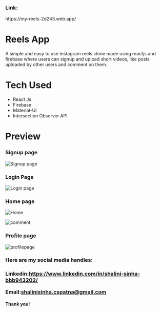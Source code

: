 <h3>Link:</h3> https://my-reels-2d243.web.app/
<h1>Reels App</h1>
<p>A simple and easy to use Instagram reels clone made using reactjs and firebase where users can signup and upload short videos, like posts uploaded by other users and comment on them.</p>

<h1>Tech Used</h1>
<ul><li>React Js</li>
<li>Firebase</li>
<li>Material-UI</li>
<li>Intersection Observer API</li></ul>
<h1>Preview</h1>
<h3>Signup page</h3>


![Signup page](https://user-images.githubusercontent.com/122859073/234279361-1c6b492a-0c11-4917-b4b3-9b5847201fd6.png)


<h3>Login Page</h3>

![Login page](https://user-images.githubusercontent.com/122859073/234279391-b27dc891-09e8-4008-a3c8-960bc47133c2.png)


<h3>Home page</h3>

![Home](https://user-images.githubusercontent.com/122859073/234279428-d91d1ef8-ba00-4d29-b64a-2f700a7fd291.png)


![comment](https://user-images.githubusercontent.com/122859073/234288431-cec61622-dc26-410a-8bae-064072af8758.png)

<h3>Profile page</h3>

![profilepage](https://user-images.githubusercontent.com/122859073/234279478-e3341886-5c94-475f-bcde-d1a1f0a61ff3.png)

<h3>Here are my social media handles:<h3>


Linkedin:https://www.linkedin.com/in/shalini-sinha-bbb943202/<br>

Email:shalinisinha.cspatna@gmail.com

<h4>Thank you!<h4>
